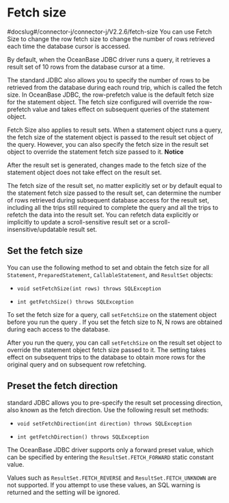 Fetch size 
===============================
#docslug#/connector-j/connector-j/V2.2.6/fetch-size
You can use Fetch Size to change the row fetch size to change the number of rows retrieved each time the database cursor is accessed. 

By default, when the OceanBase JDBC driver runs a query, it retrieves a result set of 10 rows from the database cursor at a time. 

The standard JDBC also allows you to specify the number of rows to be retrieved from the database during each round trip, which is called the fetch size. In OceanBase JDBC, the row-prefetch value is the default fetch size for the statement object. The fetch size configured will override the row-prefetch value and takes effect on subsequent queries of the statement object. 

Fetch Size also applies to result sets. When a statement object runs a query, the fetch size of the statement object is passed to the result set object of the query. However, you can also specify the fetch size in the result set object to override the statement fetch size passed to it. 
**Notice**



After the result set is generated, changes made to the fetch size of the statement object does not take effect on the result set.

The fetch size of the result set, no matter explicitly set or by default equal to the statement fetch size passed to the result set, can determine the number of rows retrieved during subsequent database access for the result set, including all the trips still required to complete the query and all the trips to refetch the data into the result set. You can refetch data explicitly or implicitly to update a scroll-sensitive result set or a scroll-insensitive/updatable result set. 

Set the fetch size 
------------------------------------

You can use the following method to set and obtain the fetch size for all `Statement`, `PreparedStatement`, `CallableStatement`, and `ResultSet` objects:

* `void setFetchSize(int rows) throws SQLException`

  

* `int getFetchSize() throws SQLException`

  




To set the fetch size for a query, call `setFetchSize` on the statement object before you run the query . If you set the fetch size to N, N rows are obtained during each access to the database. 

After you run the query, you can call `setFetchSize` on the result set object to override the statement object fetch size passed to it. The setting takes effect on subsequent trips to the database to obtain more rows for the original query and on subsequent row refetching. 

Preset the fetch direction 
--------------------------------------------

standard JDBC allows you to pre-specify the result set processing direction, also known as the fetch direction. Use the following result set methods:

* `void setFetchDirection(int direction) throws SQLException`

  

* `int getFetchDirection() throws SQLException`

  




The OceanBase JDBC driver supports only a forward preset value, which can be specified by entering the `ResultSet.FETCH_FORWARD` static constant value. 

Values such as `ResultSet.FETCH_REVERSE` and `ResultSet.FETCH_UNKNOWN` are not supported. If you attempt to use these values, an SQL warning is returned and the setting will be ignored.
